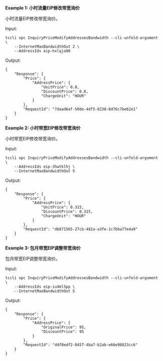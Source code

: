 **Example 1: 小时流量EIP修改带宽询价**

小时流量EIP修改带宽询价。

Input: 

```
tccli vpc InquiryPriceModifyAddressesBandwidth --cli-unfold-argument  \
    --InternetMaxBandwidthOut 2 \
    --AddressIds eip-hxlqja90
```

Output: 
```
{
    "Response": {
        "Price": {
            "AddressPrice": {
                "UnitPrice": 0.8,
                "DiscountPrice": 0.8,
                "ChargeUnit": "HOUR"
            }
        },
        "RequestId": "7daad6af-50de-4df5-8238-0d76c7be62e1"
    }
}
```

**Example 2: 小时带宽EIP修改带宽询价**

小时带宽EIP修改带宽询价。

Input: 

```
tccli vpc InquiryPriceModifyAddressesBandwidth --cli-unfold-argument  \
    --AddressIds eip-3hwtklhj \
    --InternetMaxBandwidthOut 5
```

Output: 
```
{
    "Response": {
        "Price": {
            "AddressPrice": {
                "UnitPrice": 0.315,
                "DiscountPrice": 0.315,
                "ChargeUnit": "HOUR"
            }
        },
        "RequestId": "db071565-27cb-482a-a3fe-1c7bba77e4a9"
    }
}
```

**Example 3: 包月带宽EIP调整带宽询价**

包月带宽EIP调整带宽询价。

Input: 

```
tccli vpc InquiryPriceModifyAddressesBandwidth --cli-unfold-argument  \
    --AddressIds eip-iu4ml5pp \
    --InternetMaxBandwidthOut 5
```

Output: 
```
{
    "Response": {
        "Price": {
            "AddressPrice": {
                "OriginalPrice": 95,
                "DiscountPrice": 95
            }
        },
        "RequestId": "ddf8edf2-0457-4ba7-b2ab-e66e98823cc6"
    }
}
```

